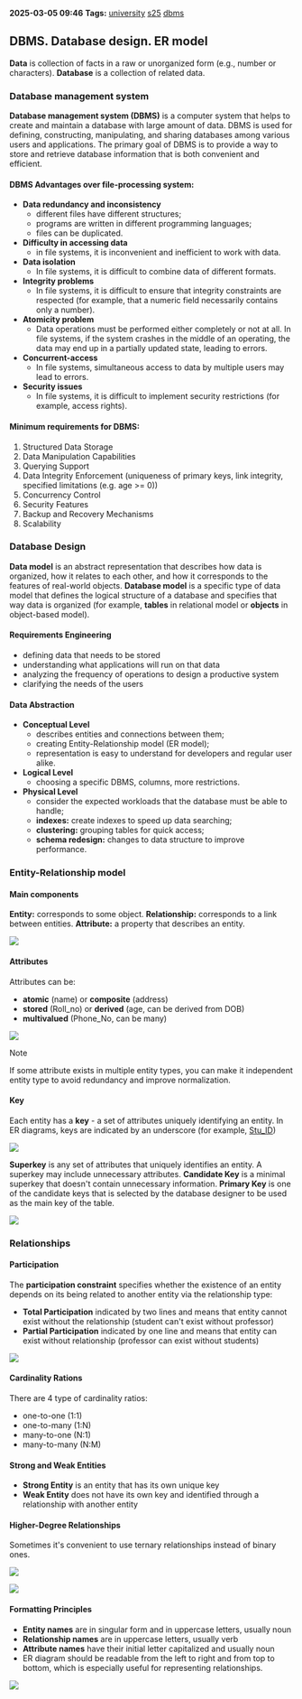 **2025-03-05 09:46**
**Tags:** [university](../3%20-%20indexes/university.md) [s25](../3%20-%20indexes/s25.md) [dbms](../2%20-%20tags/dbms.md)

## DBMS. Database design. ER model
**Data** is collection of facts in a raw or unorganized form (e.g., number or characters).
**Database** is a collection of related data.

### Database management system
**Database management system (DBMS)** is a computer system that helps to create and maintain a database with large amount of data. DBMS is used for defining, constructing, manipulating, and sharing databases among various users and applications. The primary goal of DBMS is to provide a way to store and retrieve database information that is both convenient and efficient.

#### DBMS Advantages over file-processing system:
- **Data redundancy and inconsistency**
	- different files have different structures;
	- programs are written in different programming languages;
	- files can be duplicated.
- **Difficulty in accessing data**
	- in file systems, it is inconvenient and inefficient to work with data.
- **Data isolation**
	- In file systems, it is difficult to combine data of different formats.
- **Integrity problems**
	- In file systems, it is difficult to ensure that integrity constraints are respected (for example, that a numeric field necessarily contains only a number).
- **Atomicity problem**
	- Data operations must be performed either completely or not at all. In file systems, if the system crashes in the middle of an operating, the data may end up in a partially updated state, leading to errors.
- **Concurrent-access**
	- In file systems, simultaneous access to data by multiple users may lead to errors.
- **Security issues**
	- In file systems, it is difficult to implement security restrictions (for example, access rights).


#### Minimum requirements for DBMS:
1. Structured Data Storage
2. Data Manipulation Capabilities
3. Querying Support
4. Data Integrity Enforcement (uniqueness of primary keys, link integrity, specified limitations (e.g. age >= 0))
5. Concurrency Control
6. Security Features
7. Backup and Recovery Mechanisms
8. Scalability

### Database Design
**Data model** is an abstract representation that describes how data is organized, how it relates to each other, and how it corresponds to the features of real-world objects.
**Database model** is a specific type of data model that defines the logical structure of a database and specifies that way data is organized (for example, **tables** in relational model or **objects** in object-based model).
#### Requirements Engineering
- defining data that needs to be stored
- understanding what applications will run on that data
- analyzing the frequency of operations to design a productive system
- clarifying the needs of the users

#### Data Abstraction
- **Conceptual Level**
	- describes entities and connections between them;
	- creating Entity-Relationship model (ER model);
	- representation is easy to understand for developers and regular user alike.
- **Logical Level**
	- choosing a specific DBMS, columns, more restrictions.
- **Physical Level**
	- consider the expected workloads that the database must be able to handle;
	- **indexes:** create indexes to speed up data searching;
	- **clustering:** grouping tables for quick access;
	- **schema redesign:** changes to data structure to improve performance.

### Entity-Relationship model
#### Main components
**Entity:** corresponds to some object.
**Relationship:** corresponds to a link between entities.
**Attribute:** a property that describes an entity.

![](../attachments/Pasted%20image%2020250305101106.png)

#### Attributes
Attributes can be:
- **atomic** (name) or **composite** (address)
- **stored** (Roll_no) or **derived** (age, can be derived from DOB)
- **multivalued** (Phone_No, can be many)

![](../attachments/Pasted%20image%2020250305101258.png)

> [!NOTE]
> If some attribute exists in multiple entity types, you can make it independent entity type to avoid redundancy and improve normalization.

#### Key
Each entity has a **key** - a set of attributes uniquely identifying an entity.
In ER diagrams, keys are indicated by an underscore (for example, <u>Stu_ID</u>) 

![](../attachments/Pasted%20image%2020250305101535.png)

**Superkey** is any set of attributes that uniquely identifies an entity. A superkey may include unnecessary attributes.
**Candidate Key** is a minimal superkey that doesn't contain unnecessary information.
**Primary Key** is one of the candidate keys that is selected by the database designer to be used as the main key of the table.

![](../attachments/Pasted%20image%2020250305101720.png)

### Relationships
#### Participation
The **participation constraint** specifies whether the existence of an entity depends on its being related to another entity via the relationship type:
- **Total Participation** indicated by two lines and means that entity cannot exist without the relationship (student can't exist without professor)
- **Partial Participation** indicated by one line and means that entity can exist without relationship (professor can exist without students)

![](../attachments/Pasted%20image%2020250305102322.png)

#### Cardinality Rations
There are 4 type of cardinality ratios:
- one-to-one (1:1)
- one-to-many (1:N)
- many-to-one (N:1)
- many-to-many (N:M)

#### Strong and Weak Entities
- **Strong Entity** is an entity that has its own unique key
- **Weak Entity** does not have its own key and identified through a relationship with another entity

#### Higher-Degree Relationships
Sometimes it's convenient to use ternary relationships instead of binary ones.

![](../attachments/Pasted%20image%2020250305103032.png)

![](../attachments/Pasted%20image%2020250305103037.png)

#### Formatting Principles
- **Entity names** are in singular form and in uppercase letters, usually noun
- **Relationship names** are in uppercase letters, usually verb
- **Attribute names** have their initial letter capitalized and usually noun
- ER diagram should be readable from the left to right and from top to bottom, which is especially useful for representing relationships.

![](../attachments/Pasted%20image%2020250305103307.png)
